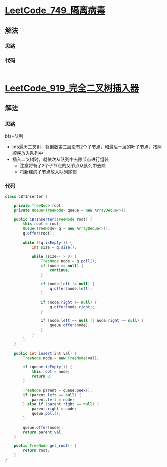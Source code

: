 # [LeetCode_749_隔离病毒](https://leetcode.cn/problems/contain-virus/)
## 解法
### 思路

### 代码
```java

```
# [LeetCode_919_完全二叉树插入器](https://leetcode.cn/problems/complete-binary-tree-inserter/)
## 解法
### 思路
bfs+队列
- bfs遍历二叉树，将倒数第二层没有2个子节点，和最后一层的叶子节点，按照顺序放入队列中
- 插入二叉树时，就依次从队列中去除节点进行组装
  - 注意将有了2个子节点的父节点从队列中去除
  - 将新建的子节点放入队列尾部
### 代码
```java
class CBTInserter {

    private TreeNode root;
    private Queue<TreeNode> queue = new ArrayDeque<>();

    public CBTInserter(TreeNode root) {
        this.root = root;
        Queue<TreeNode> q = new ArrayDeque<>();
        q.offer(root);

        while (!q.isEmpty()) {
            int size = q.size();

            while (size-- > 0) {
                TreeNode node = q.poll();
                if (node == null) {
                    continue;
                }

                if (node.left != null) {
                    q.offer(node.left);
                }

                if (node.right != null) {
                    q.offer(node.right);
                }

                if (node.left == null || node.right == null) {
                    queue.offer(node);
                }
            }
        }
    }

    public int insert(int val) {
        TreeNode node = new TreeNode(val);

        if (queue.isEmpty()) {
            this.root = node;
            return 0;
        }
        
        TreeNode parent = queue.peek();
        if (parent.left == null) {
            parent.left = node;
        } else if (parent.right == null) {
            parent.right = node;
            queue.poll();
        }
        
        queue.offer(node);
        return parent.val;
    }

    public TreeNode get_root() {
        return root;
    }
}
```
